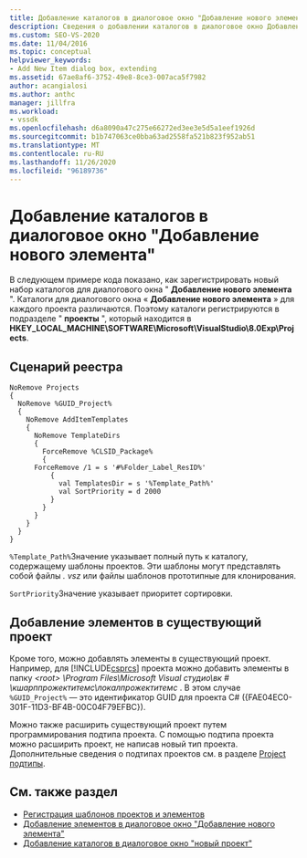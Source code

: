 ```yaml
---
title: Добавление каталогов в диалоговое окно "Добавление нового элемента" | Документация Майкрософт
description: Сведения о добавлении каталогов в диалоговое окно Добавление нового элемента в Visual Studio с помощью сценария реестра для регистрации каталогов.
ms.custom: SEO-VS-2020
ms.date: 11/04/2016
ms.topic: conceptual
helpviewer_keywords:
- Add New Item dialog box, extending
ms.assetid: 67ae8af6-3752-49e8-8ce3-007aca5f7982
author: acangialosi
ms.author: anthc
manager: jillfra
ms.workload:
- vssdk
ms.openlocfilehash: d6a8090a47c275e66272ed3ee3e5d5a1eef1926d
ms.sourcegitcommit: b1b747063ce0bba63ad2558fa521b823f952ab51
ms.translationtype: MT
ms.contentlocale: ru-RU
ms.lasthandoff: 11/26/2020
ms.locfileid: "96189736"
---
```

# <a name="add-directories-to-the-add-new-item-dialog-box"></a>Добавление каталогов в диалоговое окно "Добавление нового элемента"
В следующем примере кода показано, как зарегистрировать новый набор каталогов для диалогового окна " **Добавление нового элемента** ". Каталоги для диалогового окна « **Добавление нового элемента** » для каждого проекта различаются. Поэтому каталоги регистрируются в подразделе " **проекты** ", который находится в **HKEY_LOCAL_MACHINE\SOFTWARE\Microsoft\VisualStudio\8.0Exp\Projects**.

## <a name="registry-script"></a>Сценарий реестра

```
NoRemove Projects
{
  NoRemove %GUID_Project%
  {
    NoRemove AddItemTemplates
    {
      NoRemove TemplateDirs
      {
        ForceRemove %CLSID_Package%
        {
      ForceRemove /1 = s '#%Folder_Label_ResID%'
          {
            val TemplatesDir = s '%Template_Path%'
            val SortPriority = d 2000
          }
        }
      }
    }
  }
}
```

 `%Template_Path%`Значение указывает полный путь к каталогу, содержащему шаблоны проектов. Эти шаблоны могут представлять собой файлы *. vsz* или файлы шаблонов прототипные для клонирования.

 `SortPriority`Значение указывает приоритет сортировки.

## <a name="add-items-to-an-existing-project"></a>Добавление элементов в существующий проект
 Кроме того, можно добавлять элементы в существующий проект. Например, для [!INCLUDE[csprcs](../../data-tools/includes/csprcs_md.md)] проекта можно добавить элементы в папку *\<root> \Program Files\Microsoft Visual студио\вк # \кшарппрожектитемс\локалпрожектитемс* . В этом случае `%GUID_Project%` — это идентификатор GUID для проекта C# ({FAE04EC0-301F-11D3-BF4B-00C04F79EFBC}).

 Можно также расширить существующий проект путем программирования подтипа проекта. С помощью подтипа проекта можно расширить проект, не написав новый тип проекта. Дополнительные сведения о подтипах проектов см. в разделе [Project подтипы](../../extensibility/internals/project-subtypes.md).

## <a name="see-also"></a>См. также раздел
- [Регистрация шаблонов проектов и элементов](../../extensibility/internals/registering-project-and-item-templates.md)
- [Добавление элементов в диалоговое окно "Добавление нового элемента"](../../extensibility/internals/adding-items-to-the-add-new-item-dialog-boxes.md)
- [Добавление каталогов в диалоговое окно "новый проект"](../../extensibility/internals/adding-directories-to-the-new-project-dialog-box.md)
